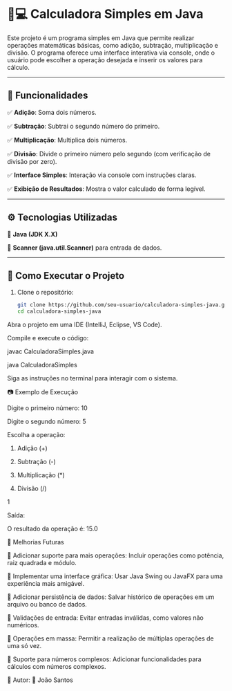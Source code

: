 # 🧮💻 Calculadora Simples em Java  

Este projeto é um programa simples em Java que permite realizar operações matemáticas básicas, como adição, subtração, multiplicação e divisão. O programa oferece uma interface interativa via console, onde o usuário pode escolher a operação desejada e inserir os valores para cálculo.  

---

## 📌 Funcionalidades  

✅ **Adição**: Soma dois números.  

✅ **Subtração**: Subtrai o segundo número do primeiro.  

✅ **Multiplicação**: Multiplica dois números.  

✅ **Divisão**: Divide o primeiro número pelo segundo (com verificação de divisão por zero).  

✅ **Interface Simples**: Interação via console com instruções claras.  

✅ **Exibição de Resultados**: Mostra o valor calculado de forma legível.  

---

## ⚙️ Tecnologias Utilizadas  

🔹 **Java (JDK X.X)**  

🔹 **Scanner (java.util.Scanner)** para entrada de dados.  

---

## 🚀 Como Executar o Projeto  

1. Clone o repositório:  

   ```bash
   git clone https://github.com/seu-usuario/calculadora-simples-java.git
   cd calculadora-simples-java
Abra o projeto em uma IDE (IntelliJ, Eclipse, VS Code).

Compile e execute o código:

javac CalculadoraSimples.java

java CalculadoraSimples

Siga as instruções no terminal para interagir com o sistema.


📷 Exemplo de Execução

Digite o primeiro número: 10  

Digite o segundo número: 5  


Escolha a operação:  

1) Adição (+)  

2) Subtração (-)  

3) Multiplicação (*)  

4) Divisão (/)  

1  

Saída:  

O resultado da operação é: 15.0  

📌 Melhorias Futuras

🔹 Adicionar suporte para mais operações: Incluir operações como potência, raiz quadrada e módulo.


🔹 Implementar uma interface gráfica: Usar Java Swing ou JavaFX para uma experiência mais amigável.


🔹 Adicionar persistência de dados: Salvar histórico de operações em um arquivo ou banco de dados.


🔹 Validações de entrada: Evitar entradas inválidas, como valores não numéricos.


🔹 Operações em massa: Permitir a realização de múltiplas operações de uma só vez.


🔹 Suporte para números complexos: Adicionar funcionalidades para cálculos com números complexos.


🔗 Autor:  📌 João Santos


